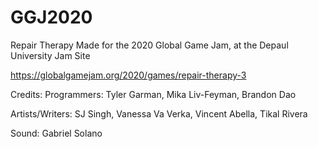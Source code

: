 # GGJ2020
Repair Therapy
Made for the 2020 Global Game Jam, at the Depaul University Jam Site

https://globalgamejam.org/2020/games/repair-therapy-3

Credits:
Programmers:
Tyler Garman, Mika Liv-Feyman, Brandon Dao

Artists/Writers:
SJ Singh, Vanessa Va Verka, Vincent Abella, Tikal Rivera

Sound:
Gabriel Solano
